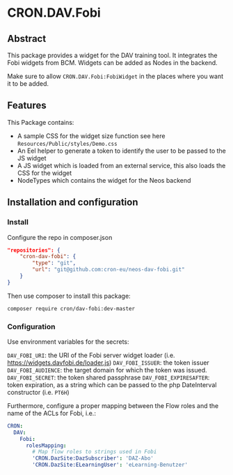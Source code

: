 # CRON.DAV.Fobi

## Abstract

This package provides a widget for the DAV training tool. It integrates the Fobi widgets from BCM.
Widgets can be added as Nodes in the backend.

Make sure to allow `CRON.DAV.Fobi:FobiWidget` in the places where you want it to be added.

## Features

This Package contains:
* A sample CSS for the widget size function see here ```Resources/Public/styles/Demo.css```
* An Eel helper to generate a token to identify the user to be passed to the JS widget
* A JS widget which is loaded from an external service, this also loads the CSS for the widget
* NodeTypes which contains the widget for the Neos backend

## Installation and configuration

### Install

Configure the repo in composer.json

```json
"repositories": {
    "cron-dav-fobi": {
        "type": "git",
        "url": "git@github.com:cron-eu/neos-dav-fobi.git"
    }
}
```

Then use composer to install this package:

```bash
composer require cron/dav-fobi:dev-master
```

### Configuration

Use environment variables for the secrets:

`DAV_FOBI_URI`: the URI of the Fobi server widget loader (i.e. https://widgets.davfobi.de/loader.js)
`DAV_FOBI_ISSUER`: the token issuer
`DAV_FOBI_AUDIENCE`: the target domain for which the token was issued.
`DAV_FOBI_SECRET`: the token shared passphrase
`DAV_FOBI_EXPIRESAFTER`: token expiration, as a string which can be passed to the php DateInterval constructor (i.e. `PT6H`)

Furthermore, configure a proper mapping between the Flow roles and the name of the ACLs for Fobi, i.e.:

```yaml
CRON:
  DAV:
    Fobi:
      rolesMapping:
        # Map flow roles to strings used in Fobi
        'CRON.DazSite:DazSubscriber': 'DAZ-Abo'
        'CRON.DazSite:ELearningUser': 'eLearning-Benutzer'
```
